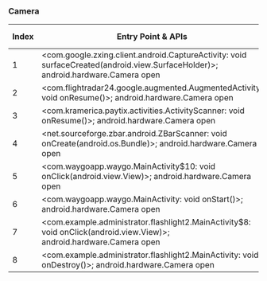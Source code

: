 ### Camera
| Index | Entry Point & APIs | Screen shot | Resource id | Label |
| ------------- | ------------- | ------------- |-------------|-------------|
| 1 | <com.google.zxing.client.android.CaptureActivity: void surfaceCreated(android.view.SurfaceHolder)>; android.hardware.Camera open | ![](F:\COSMOS\output\py\Play_win8\Travel_Local\com.cityaccess.gobull\com.google.zxing.client.android.CaptureActivity.png) |  | T |
| 2 | <com.flightradar24.google.augmented.AugmentedActivity: void onResume()>; android.hardware.Camera open | ![](F:\COSMOS\output\py\Play_win8\Travel_Local\com.flightradar24free\com.flightradar24.google.augmented.AugmentedActivity.png) |  | F |
| 3 | <com.kramerica.paytix.activities.ActivityScanner: void onResume()>; android.hardware.Camera open | ![](F:\COSMOS\output\py\Play_win8\Travel_Local\com.kramerica.paytix\com.kramerica.paytix.activities.ActivityScanner.png) |  | T |
| 4 | <net.sourceforge.zbar.android.ZBarScanner: void onCreate(android.os.Bundle)>; android.hardware.Camera open | ![](F:\COSMOS\output\py\Play_win8\Travel_Local\com.qbiki.gpscoordinates\net.sourceforge.zbar.android.ZBarScanner.png) |  | T|
| 5 | <com.waygoapp.waygo.MainActivity$10: void onClick(android.view.View)>; android.hardware.Camera open | ![](F:\COSMOS\output\py\Play_win8\Travel_Local\com.waygoapp.waygo\com.waygoapp.waygo.MainActivity.png) |  | T |
| 6 | <com.waygoapp.waygo.MainActivity: void onStart()>; android.hardware.Camera open | ![](F:\COSMOS\output\py\Play_win8\Travel_Local\com.waygoapp.waygo\com.waygoapp.waygo.MainActivity.png) |  | T |
| 7 | <com.example.administrator.flashlight2.MainActivity$8: void onClick(android.view.View)>; android.hardware.Camera open | ![](F:\COSMOS\output\py\Play_win8\Travel_Local\coocent.app.tools.led.light.flashlight\com.example.administrator.flashlight2.MainActivity.png) |  | T |
| 8 | <com.example.administrator.flashlight2.MainActivity: void onDestroy()>; android.hardware.Camera open | ![](F:\COSMOS\output\py\Play_win8\Travel_Local\coocent.app.tools.light.flashlight\com.example.administrator.flashlight2.MainActivity.png) |  | T |
